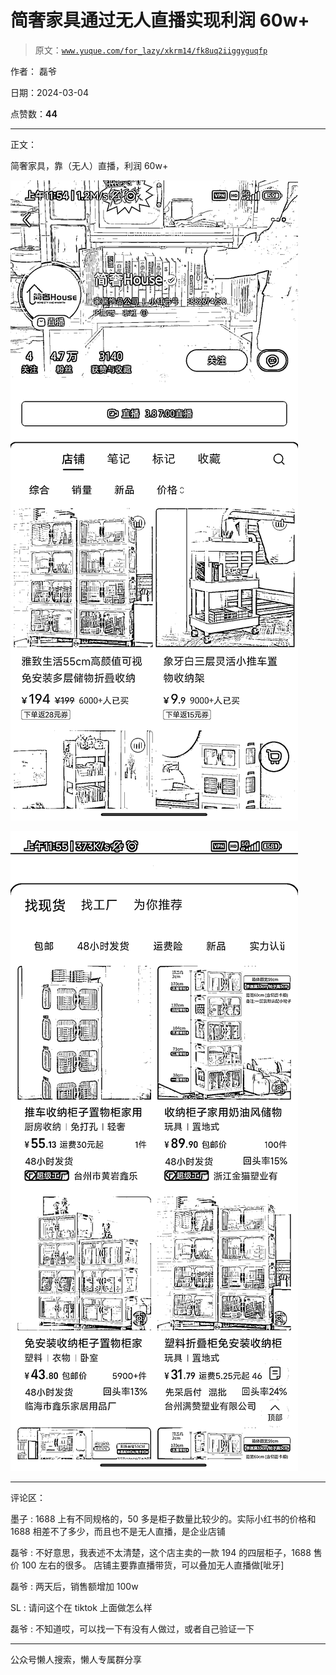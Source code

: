 # 简奢家具通过无人直播实现利润 60w+

> 原文：[`www.yuque.com/for_lazy/xkrm14/fk8uq2iiggyguqfp`](https://www.yuque.com/for_lazy/xkrm14/fk8uq2iiggyguqfp)

作者： 磊爷

日期：2024-03-04

点赞数：**44**

* * *

正文：

简奢家具，靠（无人）直播，利润 60w+

![](img/ca71eae2772a269d7b072f6cdf6c37ff.png)

![](img/119a13de87ec6b3384618676c54995f5.png)

* * *

评论区：

墨子 : 1688 上有不同规格的，50 多是柜子数量比较少的。实际小红书的价格和 1688 相差不了多少，而且也不是无人直播，是企业店铺

磊爷 : 不好意思，我表述不太清楚，这个店主卖的一款 194 的四层柜子，1688 售价 100 左右的很多。 店铺主要靠直播带货，可以叠加无人直播做[呲牙]

磊爷 : 两天后，销售额增加 100w

SL : 请问这个在 tiktok 上面做怎么样

磊爷 : 不知道哎，可以找一下有没有人做过，或者自己验证一下

* * *

公众号懒人搜索，懒人专属群分享